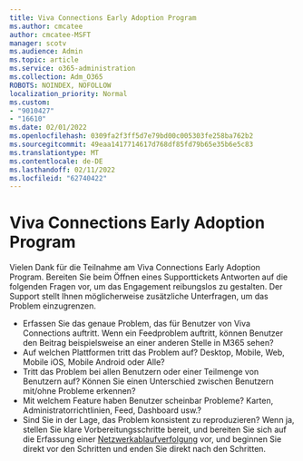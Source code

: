 ```yaml
---
title: Viva Connections Early Adoption Program
ms.author: cmcatee
author: cmcatee-MSFT
manager: scotv
ms.audience: Admin
ms.topic: article
ms.service: o365-administration
ms.collection: Adm_O365
ROBOTS: NOINDEX, NOFOLLOW
localization_priority: Normal
ms.custom:
- "9010427"
- "16610"
ms.date: 02/01/2022
ms.openlocfilehash: 0309fa2f3ff5d7e79bd00c005303fe258ba762b2
ms.sourcegitcommit: 49eaa1417714617d768df85fd79b65e35b6e5c83
ms.translationtype: MT
ms.contentlocale: de-DE
ms.lasthandoff: 02/11/2022
ms.locfileid: "62740422"
---
```

# <a name="viva-connections-early-adoption-program"></a>Viva Connections Early Adoption Program

Vielen Dank für die Teilnahme am Viva Connections Early Adoption Program. Bereiten Sie beim Öffnen eines Supporttickets Antworten auf die folgenden Fragen vor, um das Engagement reibungslos zu gestalten. Der Support stellt Ihnen möglicherweise zusätzliche Unterfragen, um das Problem einzugrenzen.

- Erfassen Sie das genaue Problem, das für Benutzer von Viva Connections auftritt. Wenn ein Feedproblem auftritt, können Benutzer den Beitrag beispielsweise an einer anderen Stelle in M365 sehen?  
- Auf welchen Plattformen tritt das Problem auf? Desktop, Mobile, Web, Mobile iOS, Mobile Android oder Alle?
- Tritt das Problem bei allen Benutzern oder einer Teilmenge von Benutzern auf? Können Sie einen Unterschied zwischen Benutzern mit/ohne Probleme erkennen?
- Mit welchem Feature haben Benutzer scheinbar Probleme? Karten, Administratorrichtlinien, Feed, Dashboard usw.?
- Sind Sie in der Lage, das Problem konsistent zu reproduzieren? Wenn ja, stellen Sie klare Vorbereitungsschritte bereit, und bereiten Sie sich auf die Erfassung einer [Netzwerkablaufverfolgung](https://docs.microsoft.com/azure/azure-web-pubsub/howto-troubleshoot-network-trace) vor, und beginnen Sie direkt vor den Schritten und enden Sie direkt nach den Schritten.
